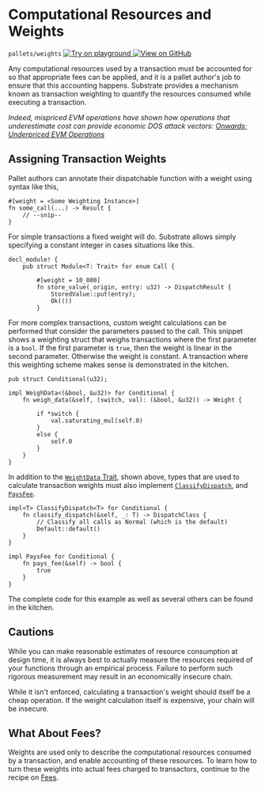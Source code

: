 # Computational Resources and Weights

`pallets/weights`
[
	![Try on playground](https://img.shields.io/badge/Playground-Try%20it!-brightgreen?logo=Parity%20Substrate)
](https://playground-staging.substrate.dev/?deploy=recipes&files=%2Fhome%2Fsubstrate%2Fworkspace%2Fpallets%2Fweights%2Fsrc%2Flib.rs)
[
	![View on GitHub](https://img.shields.io/badge/Github-View%20Code-brightgreen?logo=github)
](https://github.com/substrate-developer-hub/recipes/tree/master/pallets/weights/src/lib.rs)

Any computational resources used by a transaction must be accounted for so that appropriate fees can
be applied, and it is a pallet author's job to ensure that this accounting happens. Substrate
provides a mechanism known as transaction weighting to quantify the resources consumed while
executing a transaction.

_Indeed, mispriced EVM operations have shown how operations that underestimate cost can provide
economic DOS attack vectors: [Onwards; Underpriced EVM Operations](https://www.parity.io/onwards/)_

## Assigning Transaction Weights

Pallet authors can annotate their dispatchable function with a weight using syntax like this,

```rust, ignore
#[weight = <Some Weighting Instance>]
fn some_call(...) -> Result {
	// --snip--
}
```

For simple transactions a fixed weight will do. Substrate allows simply specifying a constant
integer in cases situations like this.

```rust, ignore
decl_module! {
	pub struct Module<T: Trait> for enum Call {

		#[weight = 10_000]
		fn store_value(_origin, entry: u32) -> DispatchResult {
			StoredValue::put(entry);
			Ok(())
		}
```

For more complex transactions, custom weight calculations can be performed that consider the
parameters passed to the call. This snippet shows a weighting struct that weighs transactions where
the first parameter is a `bool`. If the first parameter is `true`, then the weight is linear in the
second parameter. Otherwise the weight is constant. A transaction where this weighting scheme makes
sense is demonstrated in the kitchen.

```rust, ignore
pub struct Conditional(u32);

impl WeighData<(&bool, &u32)> for Conditional {
	fn weigh_data(&self, (switch, val): (&bool, &u32)) -> Weight {

		if *switch {
			val.saturating_mul(self.0)
		}
		else {
			self.0
		}
	}
}
```

In addition to the
[`WeightData` Trait](https://substrate.dev/rustdocs/v2.0.0/frame_support/weights/trait.WeighData.html), shown
above, types that are used to calculate transaction weights must also implement
[`ClassifyDispatch`](https://substrate.dev/rustdocs/v2.0.0/frame_support/weights/trait.ClassifyDispatch.html),
and [`PaysFee`](https://substrate.dev/rustdocs/v2.0.0/frame_support/weights/trait.PaysFee.html).

```rust, ignore
impl<T> ClassifyDispatch<T> for Conditional {
    fn classify_dispatch(&self, _: T) -> DispatchClass {
        // Classify all calls as Normal (which is the default)
        Default::default()
    }
}
```

```rust, ignore
impl PaysFee for Conditional {
    fn pays_fee(&self) -> bool {
        true
    }
}
```

The complete code for this example as well as several others can be found in the kitchen.

## Cautions

While you can make reasonable estimates of resource consumption at design time, it is always best to
actually measure the resources required of your functions through an empirical process. Failure to
perform such rigorous measurement may result in an economically insecure chain.

While it isn't enforced, calculating a transaction's weight should itself be a cheap operation. If
the weight calculation itself is expensive, your chain will be insecure.

## What About Fees?

Weights are used only to describe the computational resources consumed by a transaction, and enable
accounting of these resources. To learn how to turn these weights into actual fees charged to
transactors, continue to the recipe on [Fees](./fees.md).
